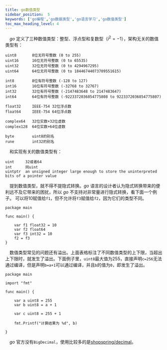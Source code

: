 ```yaml
---
title: go数值类型
sidebar_position:  5
keywords: ['go编程','go数据类型','go语言学习','go数值类型']
toc_max_heading_level: 4
---
```


 _go_ 定义了三种数值类型：整型、浮点型和复数型（$i^2=-1$），架构无关的数值类型有：

    uint8       8位无符号整数 (0 to 255)
    uint16      16位无符号整数 (0 to 65535)
    uint32      32位无符号整数 (0 to 4294967295)
    uint64      64位无符号整数 (0 to 18446744073709551615)

    int8        8位有符号整数 (-128 to 127)
    int16       16位有符号整数 (-32768 to 32767)
    int32       32位有符号整数 (-2147483648 to 2147483647)
    int64       64位有符号整数 (-9223372036854775808 to 9223372036854775807)

    float32     IEEE-754 32位浮点数
    float64     IEEE-754 64位浮点数

    complex64   32位实数+32位虚数
    complex128  64位实数+64位虚数

    byte        uint8的别名
    rune        int32的别名

 和实现有关的数值类型有：

    uint     32或者64
    int      同uint
    uintptr  an unsigned integer large enough to store the uninterpreted bits of a pointer value

 提到数值类型，就不得不提隐式转换。_go_ 语言的设计者认为隐式转换带来的便利远不及它带来的困扰，所以 _go_ 不支持对非常量进行隐式转换，看下面一个例子。
可以将10赋值给`f1`，但不允许将`f3`赋值给`f2`，因为它们的类型不同。

    package main

    func main() {

    	var f1 float32 = 10
    	var f2 float64
    	var f3 int32 = 10
    	f2 = f3
    }

 数值类型常见的问题还有溢出。上面表格标注了不同数值类型的上下限，当超出上下限时，就发生了溢出。下面例子里，`uint8`最大值为255，直接声明`c=256`无法通过编译，但是声明`b=a+1`可以通过编译，并且`b`的值为`0`，即发生了溢出。

    package main

    import "fmt"

    func main() {

    	var a uint8 = 255
    	var b uint8 = a + 1

    	var c uint8 = 255 + 1

    	fmt.Printf("计算结果为 %d", b)

    }

 _go_ 官方没有`BigDecimal`，使用比较多的是[shopspring/decimal](https://github.com/shopspring/decimal)。
